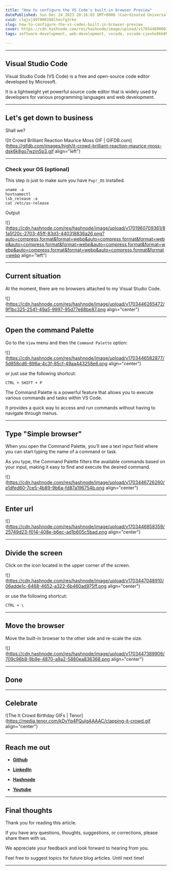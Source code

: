 ```yaml
---
title: "How to configure the VS Code's built-in browser Preview"
datePublished: Sun Dec 24 2023 20:16:03 GMT+0000 (Coordinated Universal Time)
cuid: clqjxj49f000108lheufg3rke
slug: how-to-configure-the-vs-codes-built-in-browser-preview
cover: https://cdn.hashnode.com/res/hashnode/image/upload/v1703448908018/f0951ab2-e838-4c2f-9268-90bb89f82de1.png
tags: software-development, web-development, vscode, vscode-cjevho8kk00bo1ss2lmqqjr51, vscode-extensions

---
```


---

## **Visual Studio Code**

Visual Studio Code (VS Code) is a free and open-source code editor developed by Microsoft.

It is a lightweight yet powerful source code editor that is widely used by developers for various programming languages and web development.

---

## Let's get down to business

Shall we?

![It Crowd Brilliant Reaction Maurice Moss GIF | GIFDB.com](https://gifdb.com/images/high/it-crowd-brilliant-reaction-maurice-moss-dsk6k8go7wzin5p3.gif align="left")

---

### **Check your OS (optional)**

This step is just to make sure you have `Pop!_OS` installed.

```plaintext
uname -a
hostnamectl
lsb_release -a
cat /etc/os-release
```

Output

![](https://cdn.hashnode.com/res/hashnode/image/upload/v1701960709361/81a5f20c-2703-45ff-83d3-440318836a26.png?auto=compress,format&format=webp&auto=compress,format&format=webp&auto=compress,format&format=webp&auto=compress,format&format=webp&auto=compress,format&format=webp&auto=compress,format&format=webp align="left")

---

## **Current situation**

At the moment, there are no browsers attached to my Visual Studio Code.

![](https://cdn.hashnode.com/res/hashnode/image/upload/v1703446265472/9f1bc325-2541-49a5-9997-95d77e68be87.png align="center")

---

## Open the command Palette

Go to the `View` menu and then the `Command Palette` option:

![](https://cdn.hashnode.com/res/hashnode/image/upload/v1703446582877/5d858cd6-896a-4c3f-85cf-49aa443258e6.png align="center")

or just use the following shortcut:

```plaintext
CTRL + SHIFT + P
```

The Command Palette is a powerful feature that allows you to execute various commands and tasks within VS Code.

It provides a quick way to access and run commands without having to navigate through menus.

---

## Type "Simple browser"

When you open the Command Palette, you'll see a text input field where you can start typing the name of a command or task.

As you type, the Command Palette filters the available commands based on your input, making it easy to find and execute the desired command.

![](https://cdn.hashnode.com/res/hashnode/image/upload/v1703446726260/e1dfed60-7ce5-4b89-9b6a-fd87a196754b.png align="center")

---

## Enter url

![](https://cdn.hashnode.com/res/hashnode/image/upload/v1703446858359/25749d23-f014-408e-b6ec-ad1b605c5bad.png align="center")

---

## Divide the screen

Click on the icon located in the upper corner of the screen.

![](https://cdn.hashnode.com/res/hashnode/image/upload/v1703447048910/06adde1c-6468-4652-a322-6b460ad975ff.png align="center")

or use the following shortcut:

```plaintext
CTRL + \
```

---

## Move the browser

Move the built-in browser to the other side and re-scale the size.

![](https://cdn.hashnode.com/res/hashnode/image/upload/v1703447389906/709c96b8-9b9e-4870-a9a2-5880ea836368.png align="center")

---

## Done

---

## **Celebrate**

![The It Crowd Birthday GIFs | Tenor](https://media.tenor.com/kDyYq4PQuIgAAAAC/clapping-it-crowd.gif align="center")

---

## **Reach me out**

* [**Github**](https://github.com/alexcalaca)
    
* [**LinkedIn**](https://linkedin.com/in/alexandrecalacaofficial)
    
* [**Hashnode**](https://hashnode.com/onboard?next=/@alexandrecalaca)
    
* [**Youtube**](https://www.youtube.com/@alexandrecalacaofficial)
    

---

## Final thoughts

Thank you for reading this article.

If you have any questions, thoughts, suggestions, or corrections, please share them with us.

We appreciate your feedback and look forward to hearing from you.

Feel free to suggest topics for future blog articles. Until next time!

---
